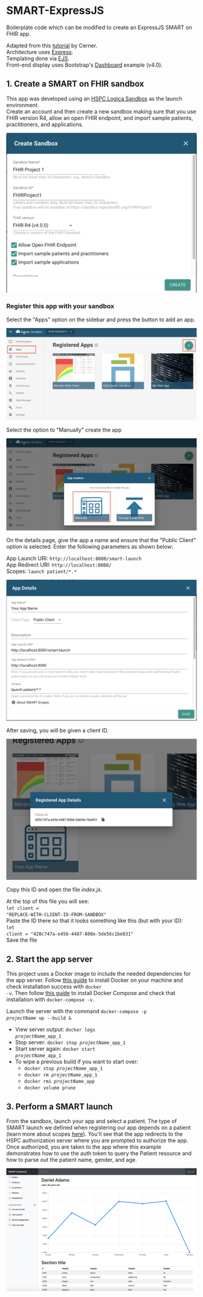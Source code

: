 # SMART-ExpressJS
Boilerplate code which can be modified to create an ExpressJS SMART on FHIR app.

Adapted from this [tutorial](https://github.com/cerner/cds-services-tutorial/wiki) by Cerner.<br>
Architecture uses [Express](https://expressjs.com/).<br>
Templating done via [EJS](https://ejs.co/).<br>
Front-end display uses Bootstrap's [Dashboard](https://getbootstrap.com/docs/4.0/examples/) example (v4.0).


## 1. Create a SMART on FHIR sandbox
This app was developed using an [HSPC Logica Sandbox](https://sandbox.logicahealth.org/) as the launch environment.<br>
Create an account and then create a new sandbox making sure that you use FHIR version R4, allow an open FHIR endpoint, and import sample patients, practitioners, and applications.

![newsandbox](readme_imgs/newsandbox.png)

### Register this app with your sandbox

Select the "Apps" option on the sidebar and press the button to add an app.

![apps](readme_imgs/apps.png)

Select the option to "Manually" create the app

![manually](readme_imgs/manually.png)

On the details page, give the app a name and ensure that the "Public Client" option is selected. Enter the following parameters as shown below:

App Launch URI: <code>http://localhost:8080/smart-launch</code><br>
App Redirect URI: <code>http://localhost:8080/</code><br>
Scopes: <code>launch patient/\*.\*</code>

![params](readme_imgs/params.png)

After saving, you will be given a client ID.

![clientid](readme_imgs/clientid.png)

Copy this ID and open the file <i>index.js</i>.

At the top of this file you will see: <br><code>let client = "REPLACE-WITH-CLIENT-ID-FROM-SANDBOX"</code><br>
Paste the ID there so that it looks something like this (but with your ID):<br>
<code>let client = "420c747a-e456-4487-808e-5de56c1be831"</code><br> Save the file

## 2. Start the app server
This project uses a Docker image to include the needed dependencies for the app server. Follow [this guide](https://docs.docker.com/install/) to install Docker on your machine and check installation success with <code>docker -v</code>. Then follow [this guide](https://docs.docker.com/compose/install/) to install Docker Compose and check that installation with <code>docker-compose -v</code>.

Launch the server with the command <code>docker-compose -p <i>projectName</i> up --build &</code>

* View server output: <code>docker logs <i>projectName</i>\_app_1</code>
* Stop server: <code>docker stop <i>projectName</i>\_app_1</code>
* Start server again: <code>docker start <i>projectName</i>\_app_1</code>
* To wipe a previous build if you want to start over:
    * <code>docker stop <i>projectName</i>\_app_1</code>
    * <code>docker rm <i>projectName</i>\_app_1</code>
    * <code>docker rmi <i>projectName</i>\_app</code>
    * <code>docker volume prune</code>


## 3. Perform a SMART launch
From the sandbox, launch your app and select a patient. The type of SMART launch we defined when registering our app depends on a patient (learn more about scopes [here](http://www.hl7.org/fhir/smart-app-launch/scopes-and-launch-context/index.html)). You'll see that the app redirects to the HSPC authorization server where you are prompted to authorize the app. Once authorized, you are taken to the app where this example demonstrates how to use the auth token to query the Patient resource and how to parse out the patient name, gender, and age.

![dashboard](readme_imgs/dashboard.png)

